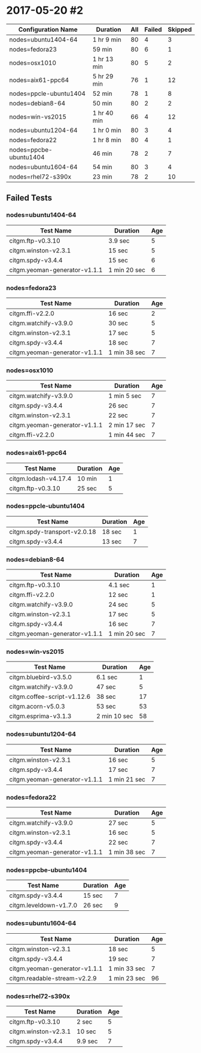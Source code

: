 # 2017-05-20 #2

| Configuration Name     | Duration    | All | Failed | Skipped |
|------------------------|-------------|-----|--------|---------|
| nodes=ubuntu1404-64    | 1 hr 9 min  | 80  | 4      | 3       |
| nodes=fedora23         | 59 min      | 80  | 6      | 1       |
| nodes=osx1010          | 1 hr 13 min | 80  | 5      | 2       |
| nodes=aix61-ppc64      | 5 hr 29 min | 76  | 1      | 12      |
| nodes=ppcle-ubuntu1404 | 52 min      | 78  | 1      | 8       |
| nodes=debian8-64       | 50 min      | 80  | 2      | 2       |
| nodes=win-vs2015       | 1 hr 40 min | 66  | 4      | 12      |
| nodes=ubuntu1204-64    | 1 hr 0 min  | 80  | 3      | 4       |
| nodes=fedora22         | 1 hr 8 min  | 80  | 4      | 1       |
| nodes=ppcbe-ubuntu1404 | 46 min      | 78  | 2      | 7       |
| nodes=ubuntu1604-64    | 54 min      | 80  | 3      | 4       |
| nodes=rhel72-s390x     | 23 min      | 78  | 2      | 10      |

## Failed Tests

### nodes=ubuntu1404-64
| Test Name                                   | Duration     | Age |
|---------------------------------------------|--------------|-----|
| citgm.ftp-v0.3.10                           | 3.9 sec      | 5   |
| citgm.winston-v2.3.1                        | 15 sec       | 5   |
| citgm.spdy-v3.4.4                           | 15 sec       | 6   |
| citgm.yeoman-generator-v1.1.1               | 1 min 20 sec | 6   |

### nodes=fedora23
| Test Name                                   | Duration     | Age |
|---------------------------------------------|--------------|-----|
| citgm.ffi-v2.2.0                            | 16 sec       | 2   |
| citgm.watchify-v3.9.0                       | 30 sec       | 5   |
| citgm.winston-v2.3.1                        | 17 sec       | 5   |
| citgm.spdy-v3.4.4                           | 18 sec       | 7   |
| citgm.yeoman-generator-v1.1.1               | 1 min 38 sec | 7   |

### nodes=osx1010
| Test Name                                   | Duration     | Age |
|---------------------------------------------|--------------|-----|
| citgm.watchify-v3.9.0                       | 1 min 5 sec  | 7   |
| citgm.spdy-v3.4.4                           | 26 sec       | 7   |
| citgm.winston-v2.3.1                        | 22 sec       | 7   |
| citgm.yeoman-generator-v1.1.1               | 2 min 17 sec | 7   |
| citgm.ffi-v2.2.0                            | 1 min 44 sec | 7   |

### nodes=aix61-ppc64
| Test Name                                   | Duration     | Age |
|---------------------------------------------|--------------|-----|
| citgm.lodash-v4.17.4                        | 10 min       | 1   |
| citgm.ftp-v0.3.10                           | 25 sec       | 5   |

### nodes=ppcle-ubuntu1404
| Test Name                                   | Duration     | Age |
|---------------------------------------------|--------------|-----|
| citgm.spdy-transport-v2.0.18                | 18 sec       | 1   |
| citgm.spdy-v3.4.4                           | 13 sec       | 7   |

### nodes=debian8-64
| Test Name                                   | Duration     | Age |
|---------------------------------------------|--------------|-----|
| citgm.ftp-v0.3.10                           | 4.1 sec      | 1   |
| citgm.ffi-v2.2.0                            | 12 sec       | 1   |
| citgm.watchify-v3.9.0                       | 24 sec       | 5   |
| citgm.winston-v2.3.1                        | 17 sec       | 5   |
| citgm.spdy-v3.4.4                           | 16 sec       | 7   |
| citgm.yeoman-generator-v1.1.1               | 1 min 20 sec | 7   |

### nodes=win-vs2015
| Test Name                                   | Duration     | Age |
|---------------------------------------------|--------------|-----|
| citgm.bluebird-v3.5.0                       | 6.1 sec      | 1   |
| citgm.watchify-v3.9.0                       | 47 sec       | 5   |
| citgm.coffee-script-v1.12.6                 | 38 sec       | 17  |
| citgm.acorn-v5.0.3                          | 53 sec       | 53  |
| citgm.esprima-v3.1.3                        | 2 min 10 sec | 58  |

### nodes=ubuntu1204-64
| Test Name                                   | Duration     | Age |
|---------------------------------------------|--------------|-----|
| citgm.winston-v2.3.1                        | 16 sec       | 5   |
| citgm.spdy-v3.4.4                           | 17 sec       | 7   |
| citgm.yeoman-generator-v1.1.1               | 1 min 21 sec | 7   |

### nodes=fedora22
| Test Name                                   | Duration     | Age |
|---------------------------------------------|--------------|-----|
| citgm.watchify-v3.9.0                       | 27 sec       | 5   |
| citgm.winston-v2.3.1                        | 16 sec       | 5   |
| citgm.spdy-v3.4.4                           | 22 sec       | 7   |
| citgm.yeoman-generator-v1.1.1               | 1 min 38 sec | 7   |

### nodes=ppcbe-ubuntu1404
| Test Name                                   | Duration     | Age |
|---------------------------------------------|--------------|-----|
| citgm.spdy-v3.4.4                           | 15 sec       | 7   |
| citgm.leveldown-v1.7.0                      | 26 sec       | 9   |

### nodes=ubuntu1604-64
| Test Name                                   | Duration     | Age |
|---------------------------------------------|--------------|-----|
| citgm.winston-v2.3.1                        | 18 sec       | 5   |
| citgm.spdy-v3.4.4                           | 19 sec       | 7   |
| citgm.yeoman-generator-v1.1.1               | 1 min 33 sec | 7   |
| citgm.readable-stream-v2.2.9                | 1 min 23 sec | 96  |

### nodes=rhel72-s390x
| Test Name                                   | Duration     | Age |
|---------------------------------------------|--------------|-----|
| citgm.ftp-v0.3.10                           | 2 sec        | 5   |
| citgm.winston-v2.3.1                        | 10 sec       | 5   |
| citgm.spdy-v3.4.4                           | 9.9 sec      | 7   |